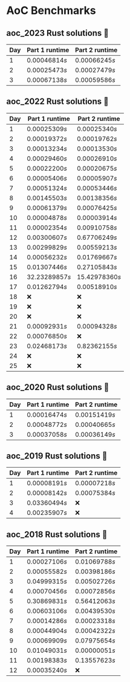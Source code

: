 # AoC Benchmarks
## aoc_2023 Rust solutions 🤠 
| Day | Part 1 runtime | Part 2 runtime |
| --- | --- | --- |
|1|0.00046814*s*|0.00066245*s*|
|2|0.00025473*s*|0.00027479*s*|
|3|0.00067138*s*|0.00059586*s*|

## aoc_2022 Rust solutions 🤠 
| Day | Part 1 runtime | Part 2 runtime |
| --- | --- | --- |
|1|0.00025309*s*|0.00025340*s*|
|2|0.00019372*s*|0.00019762*s*|
|3|0.00013234*s*|0.00013530*s*|
|4|0.00029460*s*|0.00026910*s*|
|5|0.00022200*s*|0.00020675*s*|
|6|0.00005406*s*|0.00005907*s*|
|7|0.00051324*s*|0.00053446*s*|
|8|0.00145503*s*|0.00138356*s*|
|9|0.00061379*s*|0.00076425*s*|
|10|0.00004878*s*|0.00003914*s*|
|11|0.00002354*s*|0.00910758*s*|
|12|0.00300607*s*|0.67706249*s*|
|13|0.00299829*s*|0.00559213*s*|
|14|0.00056232*s*|0.01769667*s*|
|15|0.01307446*s*|0.27105843*s*|
|16|32.23289857*s*|15.42978360*s*|
|17|0.01262794*s*|0.00518910*s*|
|18|❌|❌|
|19|❌|❌|
|20|❌|❌|
|21|0.00092931*s*|0.00094328*s*|
|22|0.00076850*s*|❌|
|23|0.02468173*s*|0.82362155*s*|
|24|❌|❌|
|25|❌|❌|

## aoc_2020 Rust solutions 🤠 
| Day | Part 1 runtime | Part 2 runtime |
| --- | --- | --- |
|1|0.00016474*s*|0.00151419*s*|
|2|0.00048772*s*|0.00040665*s*|
|3|0.00037058*s*|0.00036149*s*|

## aoc_2019 Rust solutions 🤠 
| Day | Part 1 runtime | Part 2 runtime |
| --- | --- | --- |
|1|0.00008191*s*|0.00007218*s*|
|2|0.00008142*s*|0.00075384*s*|
|3|0.03360494*s*|❌|
|4|0.00235907*s*|❌|

## aoc_2018 Rust solutions 🤠 
| Day | Part 1 runtime | Part 2 runtime |
| --- | --- | --- |
|1|0.00027106*s*|0.01069788*s*|
|2|0.00055582*s*|0.00398186*s*|
|3|0.04999315*s*|0.00502726*s*|
|4|0.00070456*s*|0.00072856*s*|
|5|0.30869831*s*|0.56412063*s*|
|6|0.00603106*s*|0.00439530*s*|
|7|0.00014286*s*|0.00023318*s*|
|8|0.00044904*s*|0.00042322*s*|
|9|0.00069909*s*|0.07975654*s*|
|10|0.01049031*s*|0.00000051*s*|
|11|0.00198383*s*|0.13557623*s*|
|12|0.00035240*s*|❌|

